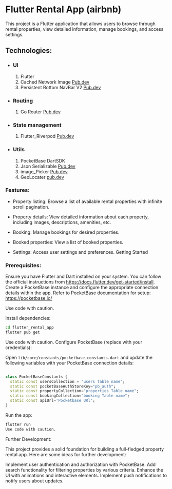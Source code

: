 # Flutter Rental App (airbnb)

This project is a Flutter application that allows users to browse through rental properties, view detailed information, manage bookings, and access settings.

## Technologies:

- ### UI
    1.  Flutter
    2.  Cached Network Image [Pub.dev](https://pub.dev/packages/cached_network_image)
    3.  Persistent Bottom NavBar V2 [Pub.dev](https://pub.dev/packages/persistent_bottom_nav_bar_v2)
- ### Routing
    1. Go Router [Pub.dev](https://pub.dev/packages/go_router)
- ### State management

    1.  Flutter_Riverpod [Pub.dev](https://pub.dev/packages/flutter_riverpod)

- ### Utils
    1.  PocketBase DartSDK
    2.  Json Serializable [Pub.dev](https://pub.dev/packages/json_serializable)
    3.  image_Picker [Pub.dev](https://pub.dev/packages/image_picker)
    4.  GeoLocater [pub.dev](https://pub.dev/packages/geo_Locater)

### Features:

- Property listing: Browse a list of available rental properties with infinite scroll pagination.

- Property details: View detailed information about each property, including images, descriptions, amenities, etc.

- Booking: Manage bookings for desired properties.

- Booked properties: View a list of booked properties.

- Settings: Access user settings and preferences.
  Getting Started

### Prerequisites:

Ensure you have Flutter and Dart installed on your system. You can follow the official instructions from https://docs.flutter.dev/get-started/install.
Create a PocketBase instance and configure the appropriate connection details within the app. Refer to PocketBase documentation for setup: https://pocketbase.io/

Use code with caution.

Install dependencies:

```Bash
cd flutter_rental_app
flutter pub get
```

Use code with caution.
Configure PocketBase (replace with your credentials):

Open `lib/core/constants/pocketbase_constants.dart` and update the following variables with your PocketBase connection details:

```Dart

class PocketBaseConstants {
  static const usersCollection = "users Table name";
  static const pocketBaseAuthStoreKey="pb_auth";
  static const propertyCollection="properties Table name";
  static const bookingCollection="booking Table name";
  static const apiUrl='Pocketbase URl';
}

```

Run the app:

```Bash
flutter run
Use code with caution.
```

Further Development:

This project provides a solid foundation for building a full-fledged property rental app. Here are some ideas for further development:

Implement user authentication and authorization with PocketBase.
Add search functionality for filtering properties by various criteria.
Enhance the UI with animations and interactive elements.
Implement push notifications to notify users about updates.
